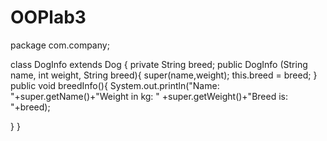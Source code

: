 # OOPlab3
package com.company;

class DogInfo extends Dog {
private String breed;
public DogInfo (String name, int weight, String breed){
    super(name,weight);
    this.breed = breed;
}
public void breedInfo(){
    System.out.println("Name: "+super.getName()+"Weight in kg: "
            +super.getWeight()+"Breed is: "+breed);

}
}
